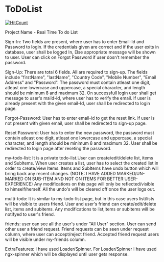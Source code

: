 # ToDoList

[![HitCount](http://hits.dwyl.com/akheelsajjan/https://githubcom/akheelsajjan/HackerEarh.svg)](http://hits.dwyl.com/akheelsajjan/https://githubcom/akheelsajjan/HackerEarh)

Project Name - Real Time To do List


<!-------Landing Page--------->

Sign-In:
Two fields are present, where user has to enter Email-Id and Password to login.
If the credentials given are correct and if the user exits in database, user shall be logged In,
Else appropriate message will be shown to user.
User can click on Forgot Password if user dosn't remember the password.

Sign-Up:
There are total 6 fields. All are required to sign-up. The fields include "firstName", "lastName", "Country Code",
"Mobile Number", "Email Address" and "Password". The password must contain  atleast one digit, atleast one lowercase and
uppercase, a special character, and length should be minimum 8 and maximum 32.
On successfull login user shall get  message to user's maild-id, where user has to verify the email.
If user is already present with the given email-Id, user shall be redirected to login page. 

Forgot-Password:
User has to enter email-id to get the reset link.
If user is not present with given email, user shall be redirected to sign-up page.

Reset Password:
User has to enter the new password, the password must contain  atleast one digit, atleast one lowercase and
uppercase, a special character, and length should be minimum 8 and maximum 32.
User shall be redirected to login page after reseting the password.

<!-------End Of Landing Page--------->



<!-------My-To-Do-List--------------->

my-todo-list:
It is a private todo-list.User can create/edit/delete list, items and SubItems.
When user creates a list, user has to select the created list in order to create/view Items.
Items and SubItems have undo button which will bring back any recent changes.
(NOTE: I HAVE ADDED MARKED/UN-MARKED ON SUB-ITEM AND NOT ON ITEMS FOR BETTER USER-EXPERIENCE)
Any modifications on this page will only be reflected/visible to himself/herself.
All the undo's will be cleared off once the user logs out.

multi-todo:
It is similar to my-todo-list page, but in this case users list/lists will be visible to users friend.
User and user's friend can create/edit/delete list, items and subitems. Any modifications to list,items or subitems
will be notifyed to user's friend.

friends:
user can see all the user's under "All User" section. User can send other user a friend request.
Friend requests can be seen under request column, where user can accept/reject friend.
Accepted friend request users will be visible under my-friends column.

<!----End Of My-To-Do-List--------------->


ExtraFeatures: I have used Loader/Spinner. For Loader/Spinner I have used ngx-spinner which will be displayed until user gets response.












